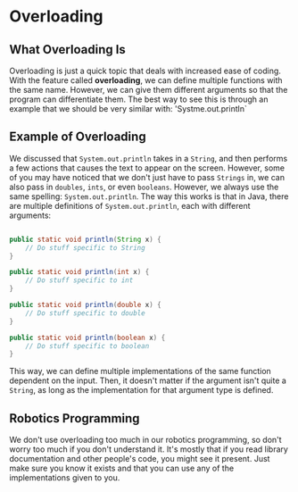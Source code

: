 # Overloading

## What Overloading Is

Overloading is just a quick topic that deals with increased ease of coding. With the feature called **overloading**, we can define multiple functions with the same name. However, we can give them different arguments so that the program can differentiate them. The best way to see this is through an example that we should be very similar with: 'Systme.out.println`

## Example of Overloading

We discussed that `System.out.println` takes in a `String`, and then performs a few actions that causes the text to appear on the screen. However, some of you may have noticed that we don't just have to pass `Strings` in, we can also pass in `doubles`, `ints`, or even `booleans`. However, we always use the same spelling: `System.out.println`. The way this works is that in Java, there are multiple definitions of `System.out.println`, each with different arguments:

```java

public static void println(String x) {
    // Do stuff specific to String
}

public static void println(int x) {
    // Do stuff specific to int
}

public static void println(double x) {
    // Do stuff specific to double
}

public static void println(boolean x) {
    // Do stuff specific to boolean
}

```

This way, we can define multiple implementations of the same function dependent on the input. Then, it doesn't matter if the argument isn't quite a `String`, as long as the implementation for that argument type is defined.

## Robotics Programming

We don't use overloading too much in our robotics programming, so don't worry too much if you don't understand it. It's mostly that if you read library documentation and other people's code, you might see it present. Just make sure you know it exists and that you can use any of the implementations given to you.
